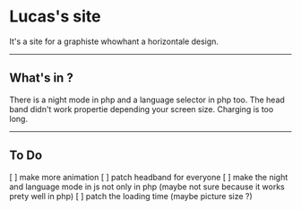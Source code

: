 # Lucas's site

It's a site for a graphiste whowhant a horizontale design.

---

## What's in ?

There is a night mode in php and a language selector in php too.
The head band didn't work propertie depending your screen size.
Charging is too long.

---

## To Do

[ ] make more animation
[ ] patch headband for everyone
[ ] make the night and language mode in js not only in php (maybe not sure because it works prety well in php)
[ ] patch the loading time (maybe picture size ?)
